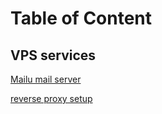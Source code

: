# Table of Content

## VPS services
 [Mailu mail server](https://github.com/senteal/My_personal_projects_blog/blob/main/Mailu%20-%20A%20lightweight%20opensource%20SMPT%20server.md)

 [reverse proxy setup](https://github.com/senteal/My_personal_projects_blog/blob/main/Reverse%20proxy.md)
